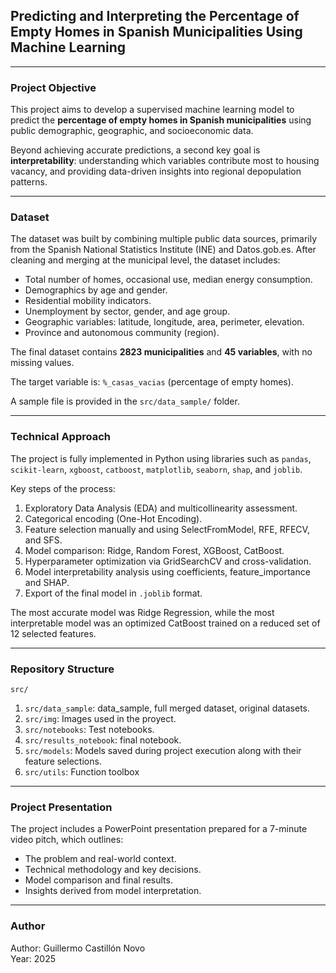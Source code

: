 ## Predicting and Interpreting the Percentage of Empty Homes in Spanish Municipalities Using Machine Learning

---

### Project Objective

This project aims to develop a supervised machine learning model to predict the **percentage of empty homes in Spanish municipalities** using public demographic, geographic, and socioeconomic data.

Beyond achieving accurate predictions, a second key goal is **interpretability**: understanding which variables contribute most to housing vacancy, and providing data-driven insights into regional depopulation patterns.

---

### Dataset

The dataset was built by combining multiple public data sources, primarily from the Spanish National Statistics Institute (INE) and Datos.gob.es. After cleaning and merging at the municipal level, the dataset includes:

- Total number of homes, occasional use, median energy consumption.
- Demographics by age and gender.
- Residential mobility indicators.
- Unemployment by sector, gender, and age group.
- Geographic variables: latitude, longitude, area, perimeter, elevation.
- Province and autonomous community (region).

The final dataset contains **2823 municipalities** and **45 variables**, with no missing values.

The target variable is: `%_casas_vacias` (percentage of empty homes).

A sample file is provided in the `src/data_sample/` folder.

---

### Technical Approach

The project is fully implemented in Python using libraries such as `pandas`, `scikit-learn`, `xgboost`, `catboost`, `matplotlib`, `seaborn`, `shap`, and `joblib`.

Key steps of the process:

1. Exploratory Data Analysis (EDA) and multicollinearity assessment.
2. Categorical encoding (One-Hot Encoding).
3. Feature selection manually and using SelectFromModel, RFE, RFECV, and SFS.
4. Model comparison: Ridge, Random Forest, XGBoost, CatBoost.
5. Hyperparameter optimization via GridSearchCV and cross-validation.
6. Model interpretability analysis using coefficients, feature_importance and SHAP.
7. Export of the final model in `.joblib` format.

The most accurate model was Ridge Regression, while the most interpretable model was an optimized CatBoost trained on a reduced set of 12 selected features.

---

### Repository Structure

``src/``
1. ``src/data_sample``: data_sample, full merged dataset, original datasets.
2. ``src/img``: Images used in the proyect.
3. ``src/notebooks``: Test notebooks.
4. ``src/results_notebook``: final notebook.
5. ``src/models``: Models saved during project execution along with their feature selections.
6. ``src/utils``: Function toolbox
---

### Project Presentation

The project includes a PowerPoint presentation prepared for a 7-minute video pitch, which outlines:

- The problem and real-world context.
- Technical methodology and key decisions.
- Model comparison and final results.
- Insights derived from model interpretation.

---

### Author
 
Author: Guillermo Castillón Novo  
Year: 2025


